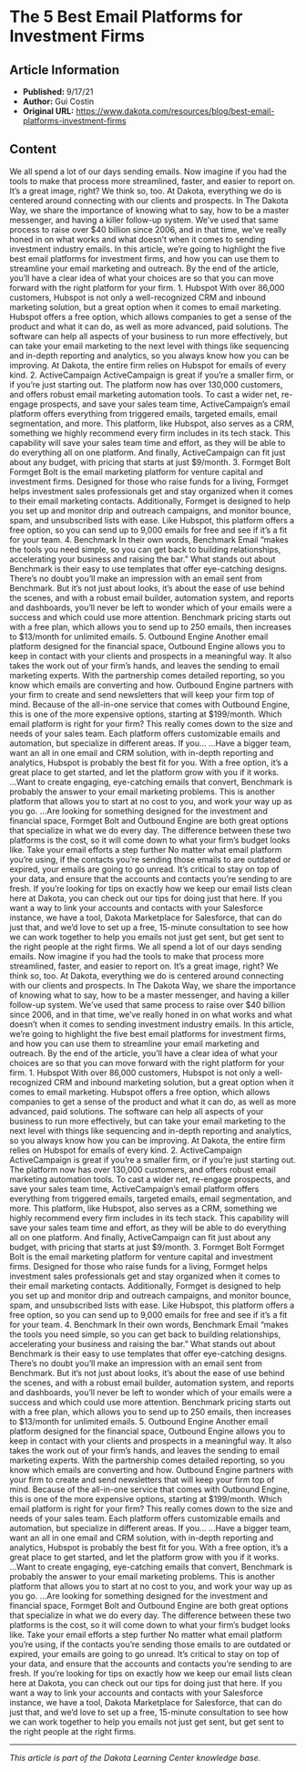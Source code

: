# The 5 Best Email Platforms for Investment Firms

## Article Information
- **Published:** 9/17/21
- **Author:** Gui Costin
- **Original URL:** https://www.dakota.com/resources/blog/best-email-platforms-investment-firms

## Content

We all spend a lot of our days sending emails. Now imagine if you had the tools to make that process more streamlined, faster, and easier to report on. It’s a great image, right? We think so, too. At Dakota, everything we do is centered around connecting with our clients and prospects. In The Dakota Way, we share the importance of knowing what to say, how to be a master messenger, and having a killer follow-up system. We’ve used that same process to raise over $40 billion since 2006, and in that time, we’ve really honed in on what works and what doesn’t when it comes to sending investment industry emails. In this article, we’re going to highlight the five best email platforms for investment firms, and how you can use them to streamline your email marketing and outreach. By the end of the article, you’ll have a clear idea of what your choices are so that you can move forward with the right platform for your firm. 1. Hubspot With over 86,000 customers, Hubspot is not only a well-recognized CRM and inbound marketing solution, but a great option when it comes to email marketing. Hubspot offers a free option, which allows companies to get a sense of the product and what it can do, as well as more advanced, paid solutions. The software can help all aspects of your business to run more effectively, but can take your email marketing to the next level with things like sequencing and in-depth reporting and analytics, so you always know how you can be improving. At Dakota, the entire firm relies on Hubspot for emails of every kind. 2. ActiveCampaign ActiveCampaign is great if you’re a smaller firm, or if you’re just starting out. The platform now has over 130,000 customers, and offers robust email marketing automation tools. To cast a wider net, re-engage prospects, and save your sales team time, ActiveCampaign’s email platform offers everything from triggered emails, targeted emails, email segmentation, and more. This platform, like Hubspot, also serves as a CRM, something we highly recommend every firm includes in its tech stack. This capability will save your sales team time and effort, as they will be able to do everything all on one platform. And finally, ActiveCampaign can fit just about any budget, with pricing that starts at just $9/month. 3. Formget Bolt Formget Bolt is the email marketing platform for venture capital and investment firms. Designed for those who raise funds for a living, Formget helps investment sales professionals get and stay organized when it comes to their email marketing contacts. Additionally, Formget is designed to help you set up and monitor drip and outreach campaigns, and monitor bounce, spam, and unsubscribed lists with ease. Like Hubspot, this platform offers a free option, so you can send up to 9,000 emails for free and see if it’s a fit for your team. 4. Benchmark In their own words, Benchmark Email “makes the tools you need simple, so you can get back to building relationships, accelerating your business and raising the bar.” What stands out about Benchmark is their easy to use templates that offer eye-catching designs. There’s no doubt you’ll make an impression with an email sent from Benchmark. But it’s not just about looks, it’s about the ease of use behind the scenes, and with a robust email builder, automation system, and reports and dashboards, you’ll never be left to wonder which of your emails were a success and which could use more attention. Benchmark pricing starts out with a free plan, which allows you to send up to 250 emails, then increases to $13/month for unlimited emails. 5. Outbound Engine Another email platform designed for the financial space, Outbound Engine allows you to keep in contact with your clients and prospects in a meaningful way. It also takes the work out of your firm’s hands, and leaves the sending to email marketing experts. With the partnership comes detailed reporting, so you know which emails are converting and how. Outbound Engine partners with your firm to create and send newsletters that will keep your firm top of mind. Because of the all-in-one service that comes with Outbound Engine, this is one of the more expensive options, starting at $199/month. Which email platform is right for your firm? This really comes down to the size and needs of your sales team. Each platform offers customizable emails and automation, but specialize in different areas. If you… ...Have a bigger team, want an all in one email and CRM solution, with in-depth reporting and analytics, Hubspot is probably the best fit for you. With a free option, it’s a great place to get started, and let the platform grow with you if it works. ...Want to create engaging, eye-catching emails that convert, Benchmark is probably the answer to your email marketing problems. This is another platform that allows you to start at no cost to you, and work your way up as you go. ...Are looking for something designed for the investment and financial space, Formget Bolt and Outbound Engine are both great options that specialize in what we do every day. The difference between these two platforms is the cost, so it will come down to what your firm’s budget looks like. Take your email efforts a step further No matter what email platform you’re using, if the contacts you’re sending those emails to are outdated or expired, your emails are going to go unread. It’s critical to stay on top of your data, and ensure that the accounts and contacts you’re sending to are fresh. If you’re looking for tips on exactly how we keep our email lists clean here at Dakota, you can check out our tips for doing just that here. If you want a way to link your accounts and contacts with your Salesforce instance, we have a tool, Dakota Marketplace for Salesforce, that can do just that, and we’d love to set up a free, 15-minute consultation to see how we can work together to help you emails not just get sent, but get sent to the right people at the right firms. We all spend a lot of our days sending emails. Now imagine if you had the tools to make that process more streamlined, faster, and easier to report on. It’s a great image, right? We think so, too. At Dakota, everything we do is centered around connecting with our clients and prospects. In The Dakota Way, we share the importance of knowing what to say, how to be a master messenger, and having a killer follow-up system. We’ve used that same process to raise over $40 billion since 2006, and in that time, we’ve really honed in on what works and what doesn’t when it comes to sending investment industry emails. In this article, we’re going to highlight the five best email platforms for investment firms, and how you can use them to streamline your email marketing and outreach. By the end of the article, you’ll have a clear idea of what your choices are so that you can move forward with the right platform for your firm. 1. Hubspot With over 86,000 customers, Hubspot is not only a well-recognized CRM and inbound marketing solution, but a great option when it comes to email marketing. Hubspot offers a free option, which allows companies to get a sense of the product and what it can do, as well as more advanced, paid solutions. The software can help all aspects of your business to run more effectively, but can take your email marketing to the next level with things like sequencing and in-depth reporting and analytics, so you always know how you can be improving. At Dakota, the entire firm relies on Hubspot for emails of every kind. 2. ActiveCampaign ActiveCampaign is great if you’re a smaller firm, or if you’re just starting out. The platform now has over 130,000 customers, and offers robust email marketing automation tools. To cast a wider net, re-engage prospects, and save your sales team time, ActiveCampaign’s email platform offers everything from triggered emails, targeted emails, email segmentation, and more. This platform, like Hubspot, also serves as a CRM, something we highly recommend every firm includes in its tech stack. This capability will save your sales team time and effort, as they will be able to do everything all on one platform. And finally, ActiveCampaign can fit just about any budget, with pricing that starts at just $9/month. 3. Formget Bolt Formget Bolt is the email marketing platform for venture capital and investment firms. Designed for those who raise funds for a living, Formget helps investment sales professionals get and stay organized when it comes to their email marketing contacts. Additionally, Formget is designed to help you set up and monitor drip and outreach campaigns, and monitor bounce, spam, and unsubscribed lists with ease. Like Hubspot, this platform offers a free option, so you can send up to 9,000 emails for free and see if it’s a fit for your team. 4. Benchmark In their own words, Benchmark Email “makes the tools you need simple, so you can get back to building relationships, accelerating your business and raising the bar.” What stands out about Benchmark is their easy to use templates that offer eye-catching designs. There’s no doubt you’ll make an impression with an email sent from Benchmark. But it’s not just about looks, it’s about the ease of use behind the scenes, and with a robust email builder, automation system, and reports and dashboards, you’ll never be left to wonder which of your emails were a success and which could use more attention. Benchmark pricing starts out with a free plan, which allows you to send up to 250 emails, then increases to $13/month for unlimited emails. 5. Outbound Engine Another email platform designed for the financial space, Outbound Engine allows you to keep in contact with your clients and prospects in a meaningful way. It also takes the work out of your firm’s hands, and leaves the sending to email marketing experts. With the partnership comes detailed reporting, so you know which emails are converting and how. Outbound Engine partners with your firm to create and send newsletters that will keep your firm top of mind. Because of the all-in-one service that comes with Outbound Engine, this is one of the more expensive options, starting at $199/month. Which email platform is right for your firm? This really comes down to the size and needs of your sales team. Each platform offers customizable emails and automation, but specialize in different areas. If you… ...Have a bigger team, want an all in one email and CRM solution, with in-depth reporting and analytics, Hubspot is probably the best fit for you. With a free option, it’s a great place to get started, and let the platform grow with you if it works. ...Want to create engaging, eye-catching emails that convert, Benchmark is probably the answer to your email marketing problems. This is another platform that allows you to start at no cost to you, and work your way up as you go. ...Are looking for something designed for the investment and financial space, Formget Bolt and Outbound Engine are both great options that specialize in what we do every day. The difference between these two platforms is the cost, so it will come down to what your firm’s budget looks like. Take your email efforts a step further No matter what email platform you’re using, if the contacts you’re sending those emails to are outdated or expired, your emails are going to go unread. It’s critical to stay on top of your data, and ensure that the accounts and contacts you’re sending to are fresh. If you’re looking for tips on exactly how we keep our email lists clean here at Dakota, you can check out our tips for doing just that here. If you want a way to link your accounts and contacts with your Salesforce instance, we have a tool, Dakota Marketplace for Salesforce, that can do just that, and we’d love to set up a free, 15-minute consultation to see how we can work together to help you emails not just get sent, but get sent to the right people at the right firms.

---

*This article is part of the Dakota Learning Center knowledge base.*